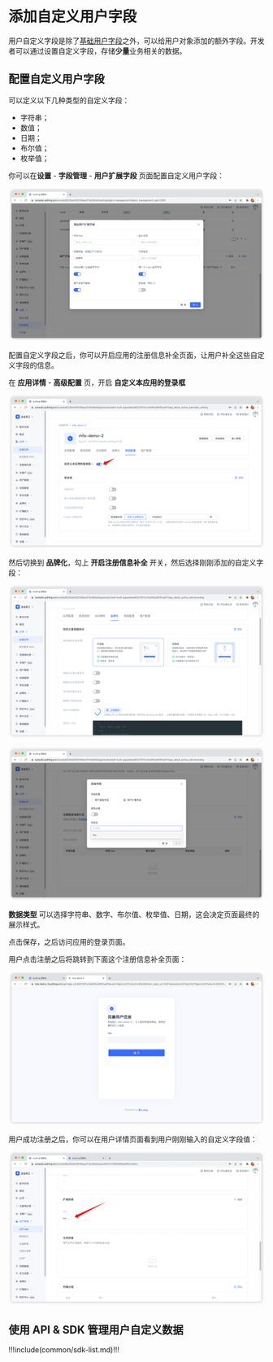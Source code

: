 # 添加自定义用户字段

<LastUpdated/>

用户自定义字段是除了[基础用户字段](/guides/user/user-profile.md)之外，可以给用户对象添加的额外字段。开发者可以通过设置自定义字段，存储**少量**业务相关的数据。

## 配置自定义用户字段

可以定义以下几种类型的自定义字段：

- 字符串；
- 数值；
- 日期；
- 布尔值；
- 枚举值；

你可以在**设置** - **字段管理** - **用户扩展字段** 页面配置自定义用户字段：

![](../images/extend-column.png)

配置自定义字段之后，你可以开启应用的注册信息补全页面，让用户补全这些自定义字段的信息。

在 **应用详情** - **高级配置** 页，开启 **自定义本应用的登录框**

![](../images/extend-column-supplement-1.png)

然后切换到 **品牌化**，勾上 **开启注册信息补全** 开关，然后选择刚刚添加的自定义字段：

![](../images/extend-column-supplement-2.png)

![](../images/extend-column-supplement-3.png)

**数据类型** 可以选择字符串、数字、布尔值、枚举值、日期，这会决定页面最终的展示样式。

点击保存，之后访问应用的登录页面。

用户点击注册之后将跳转到下面这个注册信息补全页面：

![](../images/extend-column-supplement-4.png)

用户成功注册之后，你可以在用户详情页面看到用户刚刚输入的自定义字段值：

![](../images/extend-column-supplement-5.png)

## 使用 API & SDK 管理用户自定义数据

!!!include(common/sdk-list.md)!!!

<StackSelector snippet="udf" selectLabel="选择语言" :order="['java', 'javascript',  'python', 'csharp', 'swift']"/>
